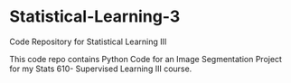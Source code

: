 # Statistical-Learning-3
Code Repository for Statistical Learning III

This code repo contains Python Code for an Image Segmentation Project for my Stats 610- Supervised Learning III course. 


